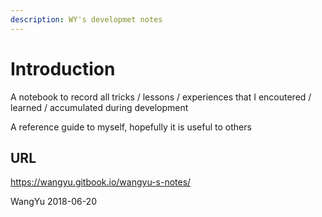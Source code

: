 ```yaml
---
description: WY's developmet notes
---
```


# Introduction

A notebook to record all tricks / lessons / experiences that I encoutered / learned / accumulated during development

A reference guide to myself, hopefully it is useful to others

## URL
<https://wangyu.gitbook.io/wangyu-s-notes/>




WangYu
2018-06-20

